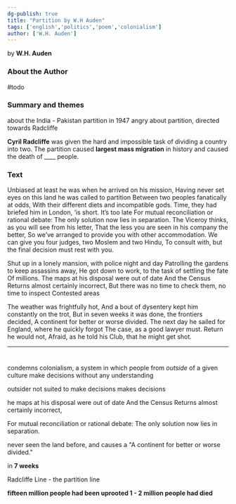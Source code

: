 ```yaml
---
dg-publish: true
title: "Partition by W.H Auden"
tags: ['english','politics','poem','colonialism']
author: ['W.H. Auden']
---
```


by **W.H. Auden** 


### **About the Author**
#todo

### Summary and themes
about the India - Pakistan partition in 1947
angry about partition, directed towards Radcliffe

**Cyril Radcliffe** was given the hard and impossible task of dividing a country into two. The partition caused **largest mass migration** in history and caused the death of ____ people. 


### Text

Unbiased at least he was when he arrived on his mission,
Having never set eyes on this land he was called to partition
Between two peoples fanatically at odds,
With their different diets and incompatible gods.
Time, they had briefed him in London,
‘is short. It’s too late
For mutual reconciliation or rational debate:
The only solution now lies in separation.
The Viceroy thinks, as you will see from his letter,
That the less you are seen in his company the better,
So we’ve arranged to provide you with other accommodation.
We can give you four judges, two Moslem and two Hindu,
To consult with, but the final decision must rest with you.

Shut up in a lonely mansion, with police night and day
Patrolling the gardens to keep assassins away,
He got down to work, to the task of settling the fate
Of millions. The maps at his disposal were out of date
And the Census Returns almost certainly incorrect,
But there was no time to check them, no time to inspect
Contested areas

The weather was frightfully hot,
And a bout of dysentery kept him constantly on the trot,
But in seven weeks it was done, the frontiers decided,
A continent for better or worse divided.
The next day he sailed for England, where he quickly forgot
The case, as a good lawyer must. Return he would not,
Afraid, as he told his Club, that he might get shot.

---
#  

condemns colonialism, a system in which people from _outside_ of a given culture make decisions without any understanding

outsider not suited to make decisions makes decisions 

he maps at his disposal were out of date
And the Census Returns almost certainly incorrect,

For mutual reconciliation or rational debate:
The only solution now lies in separation.

never seen the land before, and causes a "A continent for better or worse divided."

in **7 weeks**

Radcliffe Line - the partition line 

**fifteen million people had been uprooted 
1 - 2 million people had died** 